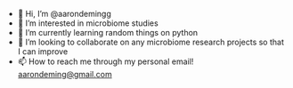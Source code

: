 - 👋 Hi, I’m @aarondemingg
- 👀 I’m interested in microbiome studies 
- 🌱 I’m currently learning random things on python
- 💞️ I’m looking to collaborate on any microbiome research projects so that I can improve 
- 📫 How to reach me through my personal email! aarondeming@gmail.com

<!---
aarondemingg/aarondemingg is a ✨ special ✨ repository because its `README.md` (this file) appears on your GitHub profile.
You can click the Preview link to take a look at your changes.
--->
